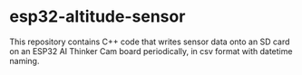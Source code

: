 # esp32-altitude-sensor
This repository contains C++ code that writes sensor data onto an SD card on an ESP32 AI Thinker Cam board periodically, in csv format with datetime naming.

